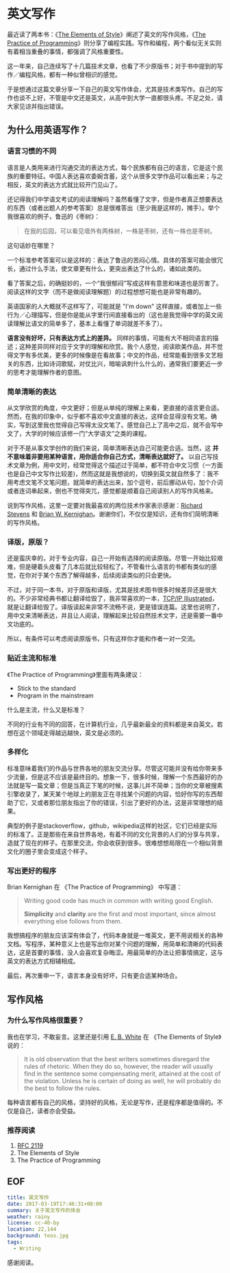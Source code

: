 
# 英文写作

最近读了两本书：《[The Elements of Style](https://www.amazon.com/Elements-Style-Fourth-William-Strunk/dp/020530902X)》阐述了英文的写作风格，《[The Practice of Programming](https://www.amazon.com/Practice-Programming-Addison-Wesley-Professional-Computing/dp/020161586X)》则分享了编程实践。写作和编程，两个看似无关实则有着相当重叠的事情，都强调了风格重要性。

这一年来，自己连续写了十几篇技术文章，也看了不少原版书；对于书中提到的写作／编程风格，都有一种似曾相识的感觉。

于是想通过这篇文章分享一下自己的英文写作体会，尤其是技术类写作。自己的写作也谈不上好，不管是中文还是英文，从高中到大学一直都很头疼。不足之处，请大家见谅并指出错误。

## 为什么用英语写作？

### 语言习惯的不同

语言是人类用来进行沟通交流的表达方式，每个民族都有自己的语言，它是这个民族的重要特征。中国人表达喜欢委婉含蓄，这个从很多文学作品可以看出来；与之相反，英文的表达方式就比较开门见山了。

还记得我们中学语文考试的阅读理解吗？虽然看懂了文字，但是作者真正想要表达的东西（或者出题人的参考答案）总是很难答出（至少我是这样的，摊手）。举个我很喜欢的例子，鲁迅的《枣树》：

> 在我的后园，可以看见墙外有两株树，一株是枣树，还有一株也是枣树。

这句话妙在哪里？

一个标准参考答案可以是这样的：表达了鲁迅的苦闷心情。具体的答案可能会很冗长，通过什么手法，使文章更有什么，更突出表达了什么的，诸如此类的。

看了答案之后，的确挺妙的，一个“我很郁闷”写成这样有意思和味道也是厉害了。阅读这样的文字（而不是做阅读理解题）的过程想想可能也是非常有趣的。

英语国家的人大概就不这样写了，可能就是 "I'm down" 这样直接，或者加上一些行为／心理描写，但是你是能从字里行间直接看出的（这也是我觉得中学的英文阅读理解比语文的简单多了，基本上看懂了单词就差不多了）。

**语言没有好坏，只有表达方式上的差异。** 同样的事情，可能有大不相同语言的描述；这种差异同样对应于文字的理解和欣赏。我个人感觉，阅读欧美作品，并不觉得文字有多优美，更多的时候像是在看故事；中文的作品，经常能看到很多文艺相关的东西，比如诗词歌赋，对仗比兴，暗喻讽刺什么什么的，通常我们要更近一步的思考才能理解作者的意图。

### 简单清晰的表达

从文学欣赏的角度，中文更好；但是从单纯的理解上来看，更直接的语言更合适。然而，在我的印象中，似乎都不喜欢中文直接的表达，这样会显得没有文笔。确实，写到这里我也觉得自己写得太没文笔了。感觉自己上了高中之后，就不会写中文了，大学的时候应该修一门“大学语文”之类的课程。

对于不是从事文学创作的我们来说，简单清晰表达自己可能更合适。当然，这 **并不意味着非要用某种语言，用你适合你自己方式，清晰表达就好了。** 以自己写技术文章为例，用中文时，经常觉得这个描述过于简单，都不符合中文习惯（一方面也是自己中文写作比较差)，然而这就是我想说的，切换到英文就自然多了：我不用考虑文笔不文笔问题，就简单的表达出来，加个逗号，前后挪动从句，加个介词或者连词串起来，倒也不觉得突兀，感觉都是顺着自己阅读别人的写作风格来。

说到写作风格，这里一定要对我最喜欢的两位技术作家表示感谢：[Richard Stevens](https://www.kohala.com/start/) 和 [Brian W. Kernighan](https://www.cs.princeton.edu/~bwk/)。谢谢你们，不仅仅是知识，还有你们简明清晰的写作风格。

### 译版，原版？

还是蛮庆幸的，对于专业内容，自己一开始有选择的阅读原版。尽管一开始比较艰难，但是硬着头皮看了几本后就比较轻松了。不管看什么语言的书都有类似的感觉，在你对于某个东西了解得越多，后续阅读类似的只会更快。

不过，对于同一本书，对于原版和译版，尤其是技术图书很多时候差异还是很大的。不少非常经典书都让翻译给毁了，我非常喜欢的一本，[TCP/IP Illustrated](https://www.amazon.cn/TCP-IP%25E8%25AF%25A6%25E8%25A7%25A3%25E5%258D%25B71-%25E5%258D%258F%25E8%25AE%25AE-W-Richard-Stevens/dp/B00116OTVS)，就是让翻译给毁了。译版读起来非常不流畅不说，更是错误连篇。这里也说明了，用中文来清晰表达，并且让人阅读，理解起来比较自然技术文字，还是需要一番中文功底的。

所以，有条件可以考虑阅读原版书，只有这样你才能和作者一对一交流。

### 贴近主流和标准

《The Practice of Programming》里面有两条建议：

-   Stick to the standard
-   Program in the mainstream

什么是主流，什么又是标准？

不同的行业有不同的回答，在计算机行业，几乎最新最全的资料都是来自英文。若想在这个领域走得越远越快，英文是必须的。

### 多样化

标准意味着我们的作品与世界各地的朋友交流分享。尽管这可能并没有给你带来多少流量，但是这不应该是最终目的。想象一下，很多时候，理解一个东西最好的办法就是写一篇文章；但是当真正下笔的时候，这事儿并不简单；当你的文章被搜素引擎收录了，某天某个地球上的朋友正在寻找某个问题的内容，恰好你写的东西帮助了它，又或者那位朋友指出了你的错误，引出了更好的办法，这是非常理想的结果。

典型的例子是stackoverflow，github，wikipedia这样的社区，它们已经是实际的标准了。正是那些在来自世界各地，有着不同的文化背景的人们的分享与共享，造就了现在的样子。在那里交流，你会收获到很多。很难想想局限在一个相似背景文化的圈子里会变成这个样子。

### 写出更好的程序

Brian Kernighan 在 《The Practice of Programming》 中写道：

> Writing good code has much in common with writing good English.
> 
> **Simplicity** and **clarity** are the first and most important, since almost everything else follows from them.

我想搞程序的朋友应该深有体会了，代码本身就是一堆英文，更不用说相关的各种文档。写程序，某种意义上也是写出你对某个问题的理解，用简单和清晰的代码表达，这是首要的事情，没人会喜欢复杂晦涩。用最简单的办法让把事情搞定，这与英文的表达方式相辅相成。

最后，再次重申一下，语言本身没有好坏，只有更合适某种场合。

## 写作风格

### 为什么写作风格很重要？

我也在学习，不敢妄言。这里还是引用 [E. B. White](https://en.wikipedia.org/wiki/E._B._White) 在 《The Elements of Style》说的：

> It is old observation that the best writers sometimes disregard the rules of rhetoric. When they do so, however, the reader will usually find in the sentence some compensating merit, attained at the cost of the violation. Unless he is certain of doing as well, he will probably do the best to follow the rules.

每种语言都有自己的风格，坚持好的风格，无论是写作，还是程序都是值得的。不仅是自己，读者亦会受益。

### 推荐阅读

1.  [RFC 2119](https://www.ietf.org/rfc/rfc2119.txt)
2.  The Elements of Style
3.  The Practice of Programming

## EOF

```yaml
title: 英文写作
date: 2017-03-19T17:46:31+08:00
summary: 关于英文写作的体会
weather: rainy
license: cc-40-by
location: 22,144
background: teos.jpg
tags:
  - Writing
```

感谢阅读。
